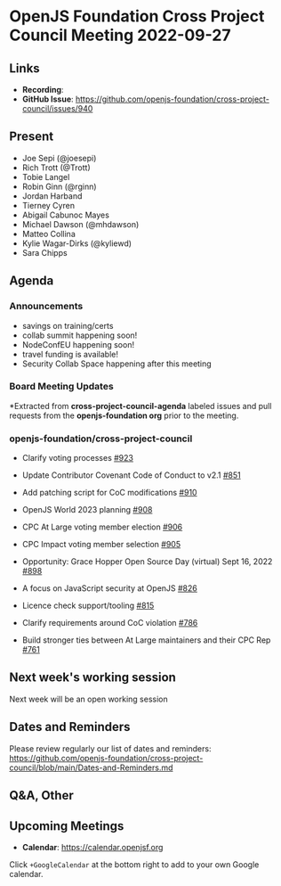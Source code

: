 # OpenJS Foundation Cross Project Council Meeting 2022-09-27

## Links

* **Recording**:
* **GitHub Issue**: https://github.com/openjs-foundation/cross-project-council/issues/940

## Present

* Joe Sepi (@joesepi)
* Rich Trott (@Trott)
* Tobie Langel
* Robin Ginn (@rginn)
* Jordan Harband
* Tierney Cyren
* Abigail Cabunoc Mayes
* Michael Dawson (@mhdawson)
* Matteo Collina
* Kylie Wagar-Dirks (@kyliewd)
* Sara Chipps

## Agenda

### Announcements
* savings on training/certs
* collab summit happening soon!
* NodeConfEU happening soon!
* travel funding is available!
* Security Collab Space happening after this meeting

### Board Meeting Updates

*Extracted from **cross-project-council-agenda** labeled issues and pull requests from the **openjs-foundation org** prior to the meeting.

### openjs-foundation/cross-project-council

* Clarify voting processes [#923](https://github.com/openjs-foundation/cross-project-council/issues/923)

* Update Contributor Covenant Code of Conduct to v2.1 [#851](https://github.com/openjs-foundation/cross-project-council/pull/851)

* Add patching script for CoC modifications [#910](https://github.com/openjs-foundation/cross-project-council/issues/910)

* OpenJS World 2023 planning [#908](https://github.com/openjs-foundation/cross-project-council/issues/908)

* CPC At Large voting member election [#906](https://github.com/openjs-foundation/cross-project-council/issues/906)

* CPC Impact voting member selection [#905](https://github.com/openjs-foundation/cross-project-council/issues/905)

* Opportunity: Grace Hopper Open Source Day (virtual) Sept 16, 2022 [#898](https://github.com/openjs-foundation/cross-project-council/issues/898)

* A focus on JavaScript security at OpenJS [#826](https://github.com/openjs-foundation/cross-project-council/issues/826)

* Licence check support/tooling [#815](https://github.com/openjs-foundation/cross-project-council/issues/815)

* Clarify requirements around CoC violation [#786](https://github.com/openjs-foundation/cross-project-council/issues/786)

* Build stronger ties between At Large maintainers and their CPC Rep [#761](https://github.com/openjs-foundation/cross-project-council/issues/761)

## Next week's working session

Next week will be an open working session

## Dates and Reminders

Please review regularly our list of dates and reminders:
https://github.com/openjs-foundation/cross-project-council/blob/main/Dates-and-Reminders.md

## Q&A, Other

## Upcoming Meetings

* **Calendar**: <https://calendar.openjsf.org>

Click `+GoogleCalendar` at the bottom right to add to your own Google calendar.

